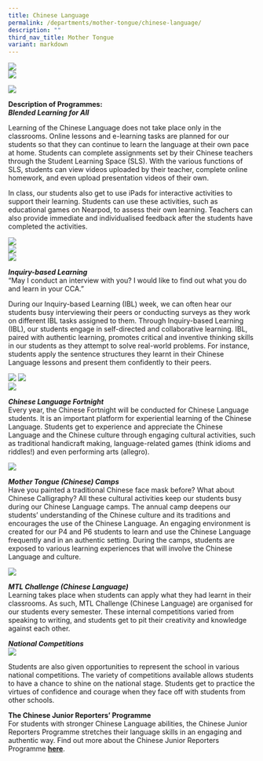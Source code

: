 ```yaml
---
title: Chinese Language
permalink: /departments/mother-tongue/chinese-language/
description: ""
third_nav_title: Mother Tongue
variant: markdown
---
```


<img src="/images/2023%20Photos/cl_banner%201.PNG"><br>
<img src="/images/2023%20Photos/cl_banner%202.jpg">
<p><img src="/images/2023%20Photos/cl_hcl%201.jpg"></p>

<p></p><p><strong>Description of Programmes:<br></strong><strong><em>Blended Learning for All</em></strong></p>
<p>Learning of the Chinese Language does not take place only in the classrooms. Online lessons and e-learning tasks are planned for our students so that they can continue to learn the language at their own pace at home. Students can complete assignments set by their Chinese teachers through the Student Learning Space (SLS). With the various functions of SLS, students can view videos uploaded by their teacher, complete online homework, and even upload presentation videos of their own.</p>
<p>In class, our students also get to use iPads for interactive activities to support their learning. Students can use these activities, such as educational games on Nearpod, to assess their own learning. Teachers can also provide immediate and individualised feedback after the students have completed the activities.</p>
<img src="/images/2023%20Photos/cl_blended%20learning%201.jpg"> <br>
<img src="/images/2023%20Photos/cl_blended%20learning%202.jpg"><br>
<img src="/images/2023%20Photos/cl_blended%20learning%203.jpg">
<p><strong><em>Inquiry-based Learning<br></em></strong>“May I conduct an interview with you? I would like to find out what you do and learn in your CCA.”&nbsp;</p>
<p>During our Inquiry-based Learning (IBL) week, we can often hear our students busy interviewing their peers or conducting surveys as they work on different IBL tasks assigned to them. Through Inquiry-based Learning (IBL), our students engage in self-directed and collaborative learning. IBL, paired with authentic learning, promotes critical and inventive thinking skills in our students as they attempt to solve real-world problems. For instance, students apply the sentence structures they learnt in their Chinese Language lessons and present them confidently to their peers. </p>
<img src="/images/chinese2.png"> <img src="/images/2023%20Photos/cl_ibl%201.jpg"><br>
<img src="/images/2023%20Photos/cl_ibl%202.jpg">
<p><strong><em>Chinese Language Fortnight<br></em></strong>Every year, the Chinese Fortnight will be conducted for Chinese Language students. It is an important platform for experiential learning of the Chinese Language. Students get to experience and appreciate the Chinese Language and the Chinese culture through engaging cultural activities, such as traditional handicraft making, language-related games (think idioms and riddles!) and even performing arts (allegro). </p>
<img src="/images/CL-Fortnight-2-2048x1536.jpg">
<p><strong><em>Mother Tongue (Chinese) Camps<br></em></strong>Have you painted a traditional Chinese face mask before? What about Chinese Calligraphy? All these cultural activities keep our students busy during our Chinese Language camps. The annual camp deepens our students’ understanding of the Chinese culture and its traditions and encourages the use of the Chinese Language. An engaging environment is created for our P4 and P6 students to learn and use the Chinese Language frequently and in an authentic setting. During the camps, students are exposed to various learning experiences that will involve the Chinese Language and culture. </p>
<img src="/images/chinese3.png">
<p><strong><em>MTL Challenge (Chinese Language)<br></em></strong>Learning takes place when students can apply what they had learnt in their classrooms. As such, MTL Challenge (Chinese Language) are organised for our students every semester. These internal competitions varied from speaking to writing, and students get to pit their creativity and knowledge against each other.</p>

<p><strong><em>National Competitions<br></em></strong>
<img src="/images/2023%20Photos/cl_external%20competition_cl.jpg">
</p><p>Students are also given opportunities to represent the school in various national competitions. The variety of competitions available allows students to have a chance to shine on the national stage. Students get to practice the virtues of confidence and courage when they face off with students from other schools.</p><p></p><p><strong>The Chinese Junior Reporters’ Programme<br></strong>For students with stronger Chinese Language abilities, the Chinese Junior Reporters Programme stretches their language skills in an engaging and authentic way. Find out more about the Chinese Junior Reporters Programme&nbsp;<a href="/our-distinctive-programmes/chinese-junior-reporters/"><strong>here</strong></a>.</p>